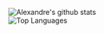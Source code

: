 ![Alexandre's github stats](https://github-readme-stats.vercel.app/api?username=alfarias&count_private=true&show_icons=true&theme=gruvbox)<br>
![Top Languages](https://github-readme-stats.vercel.app/api/top-langs/?username=alfarias)
